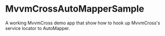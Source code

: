 # MvvmCrossAutoMapperSample
A working MvvmCross demo app that show how to hook up MvvmCross's service locator to AutoMapper.

